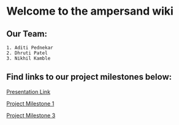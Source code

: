 # Welcome to the ampersand wiki

## Our Team:

```
1. Aditi Pednekar
2. Dhruti Patel
3. Nikhil Kamble
```

## Find links to our project milestones below:

[Presentation Link](https://iu.mediaspace.kaltura.com/media/t/1_t7tv5336)

[Project Milestone 1](https://github.com/airavata-courses/ampersand/wiki/Project-Milestone-1)

[Project Milestone 3](https://github.com/airavata-courses/ampersand/wiki/Project-Milestone-3)
